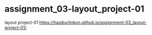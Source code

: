 # assignment_03-layout_project-01
layout project-01
https://hasiburlinkon.github.io/assignment-03_layout-project-01/.
